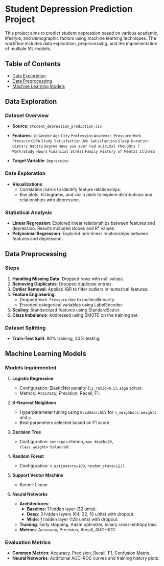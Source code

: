 # Student Depression Prediction Project

This project aims to predict student depression based on various academic, lifestyle, and demographic factors using machine learning techniques. The workflow includes data exploration, preprocessing, and the implementation of multiple ML models.

## Table of Contents
- [Data Exploration](#data-exploration)
- [Data Preprocessing](#data-preprocessing)
- [Machine Learning Models](#machine-learning-models)

## Data Exploration

### Dataset Overview
- **Source**: `student_depression_prediction.csv`
- **Features**: 
    `id`
    `Gender`
    `Age`
    `City`
    `Profession`
    `Academic Pressure`
    `Work Pressure` 
    `CGPA` 
    `Study Satisfaction` 
    `Job Satisfaction` 
    `Sleep Duration` 
    `Dietary Habits` 
    `Degree`
    `Have you ever had suicidal thoughts ?` 
    `Work/Study Hours` 
    `Financial Stress` 
    `Family History of Mental Illness`

- **Target Variable**: `Depression`

### Data Exploration
- **Visualizations**:
  - Correlation matrix to identify feature relationships.
  - Box plots, histograms, and violin plots to explore distributions and relationships with depression.

### Statistical Analysis
- **Linear Regression**: Explored linear relationships between features and depression. Results included slopes and R² values.
- **Polynomial Regression**: Explored non-linear relationships between features and depression.

## Data Preprocessing

### Steps
1. **Handling Missing Data**: Dropped rows with null values.
2. **Removing Duplicates**: Dropped duplicate entries.
3. **Outlier Removal**: Applied IQR to filter outliers in numerical features.
4. **Feature Engineering**:
   - Dropped `Work Pressure` due to multicollinearity.
   - Encoded categorical variables using LabelEncoder.
5. **Scaling**: Standardized features using StandardScaler.
6. **Class Imbalance**: Addressed using SMOTE on the training set.

### Dataset Splitting
- **Train-Test Split**: 80% training, 20% testing.

## Machine Learning Models

### Models Implemented
1. **Logistic Regression**
   - Configuration: ElasticNet penalty (`l1_ratio=0.5`), `saga` solver.
   - Metrics: Accuracy, Precision, Recall, F1.

2. **K-Nearest Neighbors**
   - Hyperparameter tuning using `GridSearchCV` for `n_neighbors`, `weights`, and `p`.
   - Best parameters selected based on F1 score.

3. **Decision Tree**
   - Configuration: `entropy` criterion, `max_depth=10`, `class_weight='balanced'`.

4. **Random Forest**
   - Configuration: `n_estimators=100`, `random_state=1217`.

5. **Support Vector Machine**
   - Kernel: Linear.

6. **Neural Networks**
   - **Architectures**:
     - **Baseline**: 1 hidden layer (32 units).
     - **Deep**: 3 hidden layers (64, 32, 16 units) with dropout.
     - **Wide**: 1 hidden layer (128 units) with dropout.
   - **Training**: Early stopping, Adam optimizer, binary cross-entropy loss.
   - **Metrics**: Accuracy, Precision, Recall, AUC-ROC.

### Evaluation Metrics
- **Common Metrics**: Accuracy, Precision, Recall, F1, Confusion Matrix.
- **Neural Networks**: Additional AUC-ROC curves and training history plots.